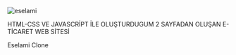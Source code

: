 ![eselami](https://user-images.githubusercontent.com/44118071/175653980-bd5cfad0-f9d2-4433-8f5a-28996f6170ba.png)

HTML-CSS VE JAVASCRİPT İLE OLUŞTURDUGUM 2 SAYFADAN OLUŞAN E-TİCARET WEB SİTESİ



Eselami Clone
